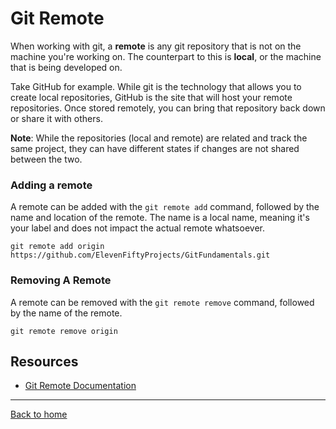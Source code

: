 # Git Remote
When working with git, a **remote** is any git repository that is not on the machine you're working on. The counterpart to this is **local**, or the machine that is being developed on.

Take GitHub for example. While git is the technology that allows you to create local repositories, GitHub is the site that will host your remote repositories. Once stored remotely, you can bring that repository back down or share it with others.

**Note**: While the repositories (local and remote) are related and track the same project, they can have different states if changes are not shared between the two.
### Adding a remote
A remote can be added with the `git remote add` command, followed by the name and location of the remote.
The name is a local name, meaning it's your label and does not impact the actual remote whatsoever.

``` git remote add origin https://github.com/ElevenFiftyProjects/GitFundamentals.git ```
### Removing A Remote
A remote can be removed with the `git remote remove` command, followed by the name of the remote.

``` git remote remove origin ```
## Resources
- [Git Remote Documentation](https://git-scm.com/docs/git-remote)
---
[Back to home](../README.md)